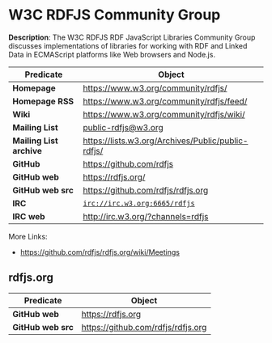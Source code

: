 
# W3C RDFJS Community Group

**Description**: The W3C RDFJS RDF JavaScript Libraries Community Group discusses implementations of libraries for working with RDF and Linked Data in ECMAScript platforms like Web browsers and Node.js.

| Predicate | Object |
|-----------|--------|
| **Homepage** | https://www.w3.org/community/rdfjs/
| **Homepage RSS** | https://www.w3.org/community/rdfjs/feed/
| **Wiki** | https://www.w3.org/community/rdfjs/wiki/
| **Mailing List** | public-rdfjs@w3.org
| **Mailing List archive** | https://lists.w3.org/Archives/Public/public-rdfjs/
| **GitHub** | https://github.com/rdfjs
| **GitHub web** | https://rdfjs.org/
| **GitHub web src** | https://github.com/rdfjs/rdfjs.org
| **IRC** | [`irc://irc.w3.org:6665/rdfjs`](irc://irc.w3.org:6665/rdfjs)
| **IRC web** | http://irc.w3.org/?channels=rdfjs

More Links:

* https://github.com/rdfjs/rdfjs.org/wiki/Meetings


## rdfjs.org
| Predicate | Object |
|-----------|--------|
| **GitHub web** | https://rdfjs.org
| **GitHub web src** | https://github.com/rdfjs/rdfjs.org
